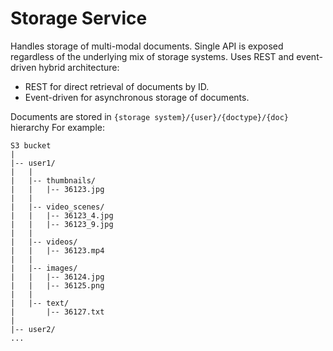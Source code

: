 # Storage Service
Handles storage of multi-modal documents. Single API is exposed regardless of the underlying mix of storage systems.
Uses REST and event-driven hybrid architecture:
- REST for direct retrieval of documents by ID.
- Event-driven for asynchronous storage of documents.

Documents are stored in `{storage system}/{user}/{doctype}/{doc}` hierarchy
For example:
```
S3 bucket
|
|-- user1/
|   |
|   |-- thumbnails/
|   |   |-- 36123.jpg
|   |
|   |-- video_scenes/
|   |   |-- 36123_4.jpg
|   |   |-- 36123_9.jpg
|   |
|   |-- videos/
|   |   |-- 36123.mp4
|   |
|   |-- images/
|   |   |-- 36124.jpg
|   |   |-- 36125.png
|   |
|   |-- text/
|       |-- 36127.txt
|
|-- user2/
...
```